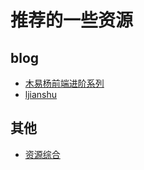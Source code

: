 # 推荐的一些资源

## blog

* [木易杨前端进阶系列](https://github.com/yygmind/blog)
* [ljianshu](https://github.com/ljianshu/Blog)

## 其他

* [资源综合](https://github.com/nicejade/Front-end-tutorial)